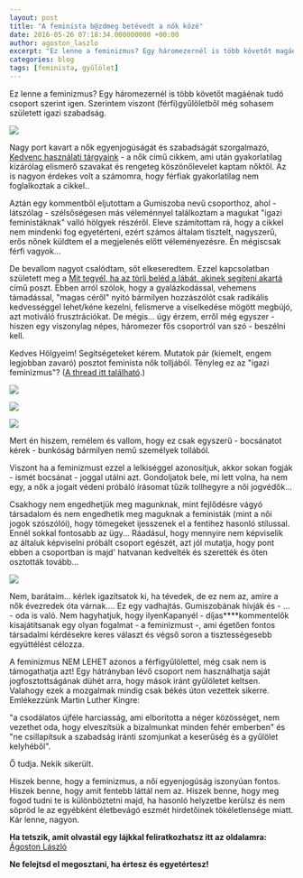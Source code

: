 ```yaml
---
layout: post
title: "A feminista b@zdmeg betévedt a nők közé"
date: 2016-05-26 07:18:34.000000000 +00:00
author: agoston_laszlo
excerpt: "Ez lenne a feminizmus? Egy háromezernél is több követőt magáénak tudó csoport szerint igen. Szerintem viszont (férfi)gyűlöletből még sohasem született igazi szabadság."
categories: blog
tags: [feminista, gyűlölet]
---
```

Ez lenne a feminizmus? Egy háromezernél is több követőt magáénak tudó csoport szerint igen. Szerintem viszont (férfi)gyűlöletből még sohasem született igazi szabadság.

![]({{site.baseurl}}/images/teher.jpg)

Nagy port kavart a nők egyenjogúságát és szabadságát szorgalmazó, [Kedvenc használati tárgyaink](http://agostonlaszlo.hu/en/blog/46-kedvenc-hasznalati-targyaink-a-nok) - a nők című cikkem, ami után gyakorlatilag kizárólag elismerő szavakat és rengeteg köszönőlevelet kaptam nőktől. Az is nagyon érdekes volt a számomra, hogy férfiak gyakorlatilag nem foglalkoztak a cikkel..

Aztán egy kommentből eljutottam a Gumiszoba nevű csoporthoz, ahol - látszólag - szélsőségesen más véleménnyel találkoztam a magukat "igazi feministáknak" valló hölgyek részéről. Eleve számítottam rá, hogy a cikkel nem mindenki fog egyetérteni, ezért számos általam tisztelt, nagyszerű, erős nőnek küldtem el a megjelenés előtt véleményezésre. Én mégiscsak férfi vagyok...

De bevallom nagyot csalódtam, sőt elkeseredtem. Ezzel kapcsolatban született meg a [Mit tegyél, ha az törli beléd a lábát, akinek segíteni akartá](http://agostonlaszlo.hu/hu/blog/49-mit-tegyel-ha-az-torli-beled-a-labat-akinek-segiteni-akartal) című poszt. Ebben arról szólok, hogy a gyalázkodással, vehemens támadással, "magas céről" nyitó bármilyen hozzászólót csak radikális kedvességgel lehet/kéne kezelni, felismerve a viselkedése mögött megbújó, azt motiváló frusztrációkat. De mégis... úgy érzem, erről még egyszer - hiszen egy viszonylag népes, háromezer fős csoportról van szó - beszélni kell.

Kedves Hölgyeim! Segítségeteket kérem. Mutatok pár (kiemelt, engem legjobban zavaró) posztot feminista nők tolljából. Tényleg ez az "igazi feminizmus"? ([A thread itt található](https://www.facebook.com/permalink.php?story_fbid=984235504995902&amp;id=486052054814252).)

![]({{site.baseurl}}/images/fem1.jpg)

![]({{site.baseurl}}/images/fem2.jpg)

![]({{site.baseurl}}/images/fem3.jpg)

Mert én hiszem, remélem és vallom, hogy ez csak egyszerű - bocsánatot kérek - bunkóság bármilyen nemű személyek tollából.

Viszont ha a feminizmust ezzel a lelkiséggel azonosítjuk, akkor sokan fogják - ismét bocsánat - joggal utálni azt. Gondoljatok bele, mi lett volna, ha nem egy, a nők a jogait védeni próbáló írásomat tűzik tollhegyre a női jogvédők...

Csakhogy nem engedhetjük meg magunknak, mint fejlődésre vágyó társadalom és nem engedhetik meg maguknak a feministák (mint a női jogok szószólói), hogy tömegeket ijesszenek el a fentihez hasonló stílussal. Ennél sokkal fontosabb az ügy... Ráadásul, hogy mennyire nem képviselik az általuk képviselni próbált csoport egészét, azt jól mutatja, hogy pont ebben a csoportban is majd' hatvanan kedvelték és szerették és öten osztották tovább...

![]({{site.baseurl}}/images/fem4.jpg)

Nem, barátaim... kérlek igazítsatok ki, ha tévedek, de ez nem az, amire a nők évezredek óta várnak.... Ez egy vadhajtás. Gumiszobának hívják és - ... - oda is való. Nem hagyhatjuk, hogy ilyenKapanyél - díjas****kommentelők kisajátítsanak egy olyan fogalmat - a feminizmust -, ami égetően fontos társadalmi kérdésekre keres választ és végső soron a tisztességesebb együttélést célozza.

A feminizmus NEM LEHET azonos a férfigyűlölettel, még csak nem is támogathatja azt! Egy hátrányban lévő csoport nem használhatja saját jogfosztottságának dühét arra, hogy mások iránt gyűlöletet keltsen. Valahogy ezek a mozgalmak mindig csak békés úton vezettek sikerre. Emlékezzünk Martin Luther Kingre:

"a csodálatos újféle harciasság, ami elborította a néger közösséget, nem vezethet oda, hogy elveszítsük a bizalmunkat minden fehér emberben" és "ne csillapítsuk a szabadság iránti szomjunkat a keserűség és a gyűlölet kelyhéből".

Ő tudja. Nekik sikerült.

Hiszek benne, hogy a feminizmus, a női egyenjogúság iszonyúan fontos. Hiszek benne, hogy amit fentebb láttál nem az. Hiszek benne, hogy meg fogod tudni te is különböztetni majd, ha hasonló helyzetbe kerülsz és nem söpröd le az egyébként életbevágó eszmét hirdetőinek tökéletlensége miatt. Kár lenne, nagyon.

**Ha tetszik, amit olvastál egy lájkkal feliratkozhatsz itt az oldalamra:**
[Ágoston László](https://www.facebook.com/agostonlaszloartist) 

**Ne felejtsd el megosztani, ha értesz és egyetértesz!**

